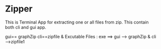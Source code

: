 # Zipper 
This is Terminal App for extracting one or all files from zip.
This contain both cli and gui app.

gui== graphZip
cli==zipfile
& 
Excutable Files :
exe ==> gui --> graphZip &
        cli -->zipfile1
